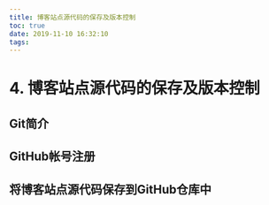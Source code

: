 ```yaml
---
title: 博客站点源代码的保存及版本控制
toc: true
date: 2019-11-10 16:32:10
tags:
---
```


# 4. 博客站点源代码的保存及版本控制

## Git简介

## GitHub帐号注册

## 将博客站点源代码保存到GitHub仓库中